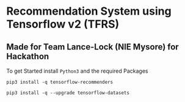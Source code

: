 # Recommendation System using Tensorflow v2 (TFRS)
## Made for Team Lance-Lock (NIE Mysore) for Hackathon
 To get Started install `Python3` and the required Packages
 ```
pip3 install -q tensorflow-recommenders

pip3 install -q --upgrade tensorflow-datasets
```

